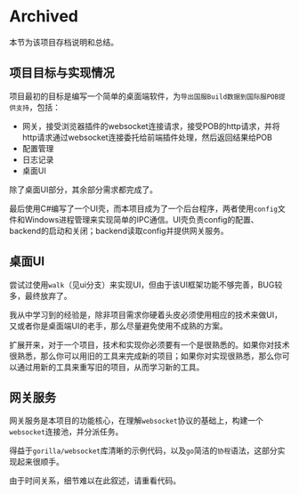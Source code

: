 # Archived
本节为该项目存档说明和总结。

## 项目目标与实现情况
项目最初的目标是编写一个简单的桌面端软件，为`导出国服Build数据到国际服POB提供支持`，包括：

- 网关，接受浏览器插件的websocket连接请求，接受POB的http请求，并将http请求通过websocket连接委托给前端插件处理，然后返回结果给POB
- 配置管理
- 日志记录
- 桌面UI

除了桌面UI部分，其余部分需求都完成了。

最后使用C#编写了一个UI壳，而本项目成为了一个后台程序，两者使用`config`文件和Windows进程管理来实现简单的IPC通信。UI壳负责config的配置、backend的启动和关闭；backend读取config并提供网关服务。

## 桌面UI
尝试过使用`walk`（见ui分支）来实现UI，但由于该UI框架功能不够完善，BUG较多，最终放弃了。

我从中学习到的经验是，除非项目需求你硬着头皮必须使用相应的技术来做UI，又或者你是桌面端UI的老手，那么尽量避免使用不成熟的方案。

扩展开来，对于一个项目，技术和实现你必须要有一个是很熟悉的。如果你对技术很熟悉，那么你可以用旧的工具来完成新的项目；如果你对实现很熟悉，那么你可以通过用新的工具来重写旧的项目，从而学习新的工具。

## 网关服务
网关服务是本项目的功能核心，在理解`websocket`协议的基础上，构建一个`websocket`连接池，并分派任务。

得益于`gorilla/websocket`库清晰的示例代码，以及`go`简洁的`协程`语法，这部分实现起来很顺手。

由于时间关系，细节难以在此叙述，请重看代码。
